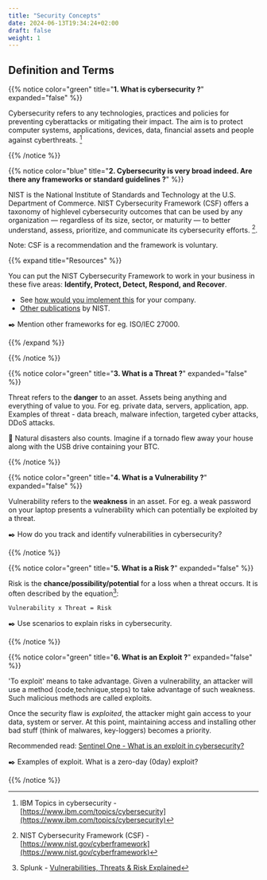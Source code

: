 ```yaml
---
title: "Security Concepts"
date: 2024-06-13T19:34:24+02:00
draft: false
weight: 1
---
```


## Definition and Terms

{{% notice color="green" title="**1.  What is cybersecurity ?**" expanded="false" %}}

Cybersecurity refers to any technologies, practices and policies for preventing cyberattacks or mitigating their impact. The aim is to protect computer systems, applications, devices, data, financial assets and people against cyberthreats. [^ibm]

[^ibm]: IBM Topics in cybersecurity - [https://www.ibm.com/topics/cybersecurity](https://www.ibm.com/topics/cybersecurity) 

{{% /notice %}}

{{% notice color="blue" title="**2.  Cybersecurity is very broad indeed. Are there any frameworks or standard guidelines ?**" %}}

NIST is the National Institute of Standards and Technology at the U.S. Department of Commerce. NIST Cybersecurity Framework (CSF) offers a taxonomy of highlevel cybersecurity outcomes that can be used by any organization — regardless of its size, sector, or maturity — to better understand, assess, prioritize, and communicate its cybersecurity efforts. [^csf]. 

Note: CSF is a recommendation and the framework is voluntary.

[^csf]: NIST Cybersecurity Framework (CSF) - [https://www.nist.gov/cyberframework](https://www.nist.gov/cyberframework)

{{% expand title="Resources" %}}

You can put the NIST Cybersecurity Framework to work in your business in these five areas: **Identify, Protect, Detect, Respond, and Recover**.

- See [how would you implement this](https://csrc.nist.gov/projects/cybersecurity-framework/filters#/csf/filters) for your company.
- [Other publications](https://csrc.nist.gov/publications/) by NIST.

:black_nib: Mention other frameworks for eg. ISO/IEC 27000. 

{{% /expand %}}

{{% /notice %}}

{{% notice color="green" title="**3.  What is a Threat ?**" expanded="false" %}}

Threat refers to the **danger** to an asset. Assets being anything and everything of value to you. For eg. private data, servers, application, app. Examples of threat - data breach, malware infection, targeted cyber attacks, DDoS attacks.

:crystal_ball: Natural disasters also counts. Imagine if a tornado flew away your house along with the USB drive containing your BTC.


{{% /notice %}}

{{% notice color="green" title="**4.  What is a Vulnerability ?**" expanded="false" %}}

Vulnerability refers to the **weakness** in an asset. For eg. a weak password on your laptop presents a vulnerability which can potentially be exploited by a threat.

:black_nib: How do you track and identify vulnerabilities in cybersecurity?

{{% /notice %}}

{{% notice color="green" title="**5.  What is a Risk ?**" expanded="false" %}}

Risk is the **chance/possibility/potential** for a loss when a threat occurs. It is often described by the equation[^splunk]:  

`Vulnerability x Threat = Risk` 

:black_nib: Use scenarios to explain risks in cybersecurity.

[^splunk]: Splunk - [Vulnerabilities, Threats & Risk Explained](https://www.splunk.com/en_us/blog/learn/vulnerability-vs-threat-vs-risk.html)

{{% /notice %}}


{{% notice color="green" title="**6.  What is an Exploit ?**" expanded="false" %}}

'To exploit' means to take advantage. Given a vulnerability, an attacker will use a method (code,technique,steps) to take advantage of such weakness. Such malicious methods are called exploits.

Once the security flaw is *exploited*, the attacker might gain access to your data, system or server. At this point, maintaining access and installing other bad stuff (think of malwares, key-loggers) becomes a priority.

Recommended read: [Sentinel One - What is an exploit in cybersecurity?](https://www.sentinelone.com/cybersecurity-101/threat-intelligence/what-is-an-exploit/)

:black_nib: Examples of exploit. What is a zero-day (0day) exploit?

{{% /notice %}}
